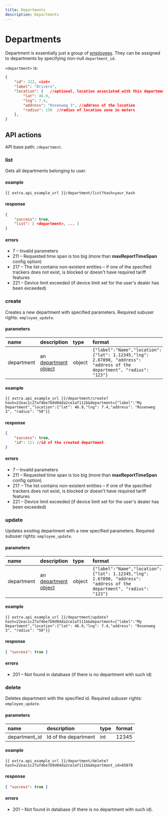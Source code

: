 ```yaml
---
title: Departments
description: Departments
---
```


# Departments

Department is essentially just a group of [employees](employee/index.md). They can be assigned to departments by specifying 
non-null `department_id`.

<a name="structure"></a>
`<department>` is:

```json
{
    "id": 222, <int>
    "label": "Drivers",
    "location": {   //optional, location associated with this departments. should be valid or null
        "lat": 46.9,
        "lng": 7.4,
        "address": "Rosenweg 3", //address of the location
        "radius": 150  //radius of location zone in meters
    },
}
```


## API actions

API base path: `/department`.
  
### list

Gets all departments belonging to user.

#### example

    {{ extra.api_example_url }}/department/list?hash=your_hash

#### response

```json
{
    "success": true,
    "list": [ <department>, ... ]
}
```
#### errors

*   7 – Invalid parameters
*   211 – Requested time span is too big (more than **maxReportTimeSpan** config option)
*   217 – The list contains non-existent entities – if one of the specified trackers does not exist, is blocked or doesn't have required tariff features
*   221 – Device limit exceeded (if device limit set for the user's dealer has been exceeded)


### create

Creates a new department with specified parameters. Required subuser rights: `employee_update`.

#### parameters

| name | description | type| format|
| :------ | :------ | :----- | :------ |
| department | an [department object](#structure) | object | `{"label":"Name","location":{"lat": 1.12345,"lng": 2.67890, "address": "address of the department", "radius": "123"}` |

#### example

    {{ extra.api_example_url }}/department/create?hash=22eac1c27af4be7b9d04da2ce1af111b&department={"label":"My Department","location":{"lat": 46.9,"lng": 7.4,"address": "Rosenweg 3", "radius": "50"}}

#### response

```json
{
    "success": true,
    "id": 111 //id of the created department
}
```

#### errors

*   7 – Invalid parameters
*   211 – Requested time span is too big (more than **maxReportTimeSpan** config option)
*   217 – The list contains non-existent entities – if one of the specified trackers does not exist, is blocked or doesn't have required tariff features
*   221 – Device limit exceeded (if device limit set for the user's dealer has been exceeded)


### update

Updates existing department with a new specified parameters. Required subuser rights: `employee_update`.

#### parameters

| name | description | type| format|
| :------ | :------ | :----- | :------ |
| department | an [department object](#structure) | object | `{"label":"Name","location":{"lat": 1.12345,"lng": 2.67890, "address": "address of the department", "radius": "123"}` |

#### example

    {{ extra.api_example_url }}/department/update?hash=22eac1c27af4be7b9d04da2ce1af111b&department={"label":"My Department","location":{"lat": 46.9,"lng": 7.4,"address": "Rosenweg 3", "radius": "50"}}

#### response

```json
{ "success": true }
```

#### errors

*   201 – Not found in database (if there is no department with such id)


### delete

Deletes department with the specified id. Required subuser rights: `employee_update`.

#### parameters

| name | description | type| format|
| :------ | :------ | :----- | :------ |
| department_id | Id of the department | int | 12345 |

#### example

    {{ extra.api_example_url }}/department/delete?hash=22eac1c27af4be7b9d04da2ce1af111b&department_id=65878

#### response

```json
{ "success": true }
```

#### errors

*   201 – Not found in database (if there is no department with such id).
